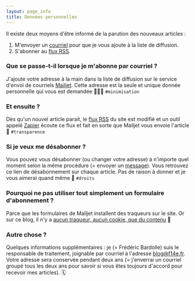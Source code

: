 ```yaml
---
layout: page_info
title: Données personnelles
---
```


Il existe deux moyens d'être informé de la parution des nouveaux articles :

1. M'envoyer un [courriel](mailto:blog@f14e.fr?subject=Je%20voudrais%20m%27abonner%20%C3%A0%20f14e.fr&body=Merci%20!) pour que je vous ajoute à la liste de diffusion.
2. S'abonner au [flux RSS](https://f14e.fr/flux.xml).

### Que se passe-t-il lorsque je m'abonne par courriel ?

J'ajoute votre adresse à la main dans la liste de diffusion sur le service d'envoi de courriels [Mailjet](https://mailjet.com). Cette adresse est la seule et unique donnée personnelle qui vous est demandée 🕵🏻‍♂️ `#minimisation`


### Et ensuite ?

Dès qu'un nouvel article parait, le [flux RSS](https://fr.wikipedia.org/wiki/RSS) du site est modifié et un outil appelé [Zapier](https://zapier.com/) écoute ce flux et fait en sorte que Mailjet vous envoie l'article 📨 `#transparence`


### Si je veux me désabonner ?

Vous pouvez vous désabonner (ou changer votre adresse) à n'importe quel moment selon la même procédure (= envoyer un [message](mailto:blog@f14e.fr?subject=Désabonnement&amp;body=Bonjour,%0DJe+voudrais+me+désabonner+de+f14e.fr.)). Vous retrouvez ce lien de désabonnement sur chaque article. Pas de raison à donner et je vous aimerai quand même 💖 `#droits`


### Pourquoi ne pas utiliser tout simplement un formulaire d'abonnement ?

Parce que les formulaires de Mailjet installent des traqueurs sur le site. Or sur ce blog, il n'y a [aucun traqueur, aucun cookie, que du contenu](https://f14e.fr/2019/11/18/pourquoi-je-n-ecris-plus-sur-medium/) 🍰


### Autre chose ?

Quelques informations supplémentaires : je (= Frédéric Bardolle) suis le responsable de traitement, joignable par courriel à l'adresse blog@f14e.fr. Votre adresse sera conservée pendant deux ans (= j'enverrai un courriel groupé tous les deux ans pour savoir si vous êtes toujours d'accord pour recevoir mes articles). 🗓
